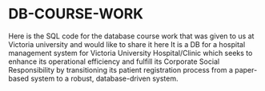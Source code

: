 # DB-COURSE-WORK
Here is the SQL code for the database course work that was given to us at Victoria university and would like to share it here
It is a DB for a hospital management system for Victoria University Hospital/Clinic which seeks to enhance its operational efficiency and fulfill its Corporate Social Responsibility by transitioning its patient registration process from a paper-based system to a robust, database-driven system.
